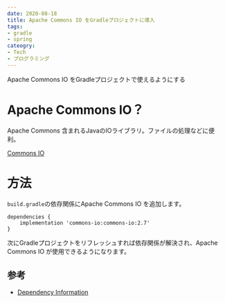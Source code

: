 ```yaml
---
date: 2020-08-18
title: Apache Commons IO をGradleプロジェクトに導入
tags:
- gradle
- spring
cateogry:
- Tech
- プログラミング
---
```


Apache Commons IO をGradleプロジェクトで使えるようにする

<!-- more -->

# Apache Commons IO？

Apache Commons 含まれるJavaのIOライブラリ。ファイルの処理などに便利。

[Commons IO](https://commons.apache.org/proper/commons-io/)

# 方法

`build.gradle`の依存関係にApache Commons IO を追加します。

```
dependencies {
    implementation 'commons-io:commons-io:2.7'
}
```

次にGradleプロジェクトをリフレッシュすれば依存関係が解決され、Apache Commons IO が使用できるようになります。

## 参考

- [Dependency Information](https://commons.apache.org/proper/commons-io/dependency-info.html)
